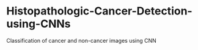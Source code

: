 # Histopathologic-Cancer-Detection-using-CNNs
Classification of cancer and non-cancer images using CNN
